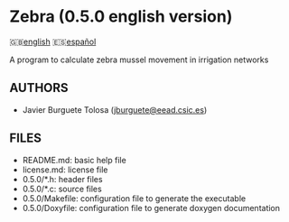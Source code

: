Zebra (0.5.0 english version)
=============================

:uk:[english](README.md) :es:[español](README.es.md)

A program to calculate zebra mussel movement in irrigation networks

AUTHORS
-------

* Javier Burguete Tolosa (jburguete@eead.csic.es)

FILES
-----

* README.md: basic help file
* license.md: license file
* 0.5.0/\*.h: header files
* 0.5.0/\*.c: source files
* 0.5.0/Makefile: configuration file to generate the executable
* 0.5.0/Doxyfile: configuration file to generate doxygen documentation
